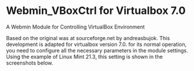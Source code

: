 # Webmin_VBoxCtrl for Virtualbox 7.0
A Webmin Module for Controlling VirtualBox Environment

Based on the original was at sourceforge.net by andreasbujok.
This development is adapted for virtualbox version 7.0.
for its normal operation, you need to configure all the necessary parameters in the module settings. Using the example of Linux Mint 21.3, this setting is shown in the screenshots below.
